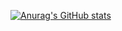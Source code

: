[![Anurag's GitHub stats](https://github-readme-stats.vercel.app/api?username=remeal&theme=chartreuse-dark&show_icons=true)](https://github.com/anuraghazra/github-readme-stats)

